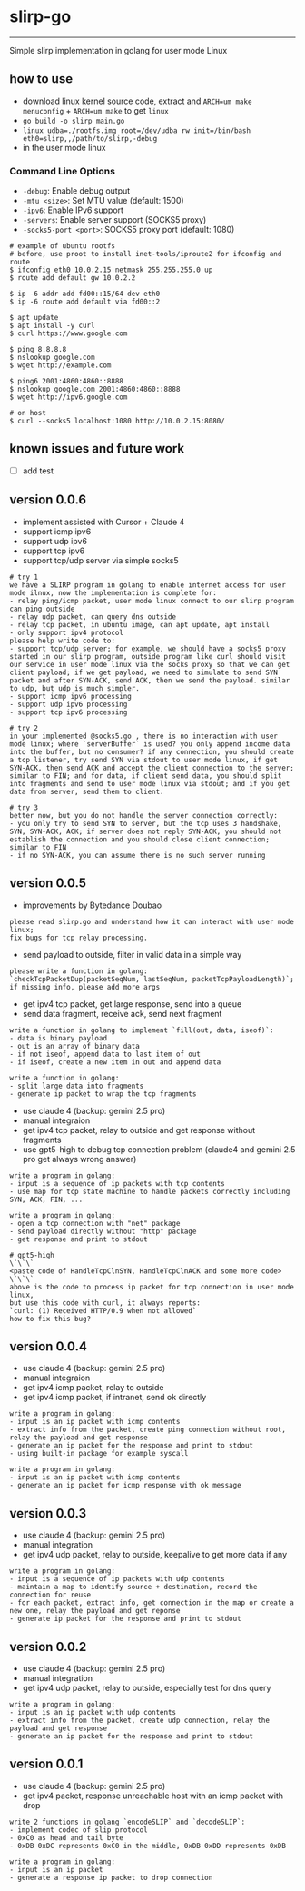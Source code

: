 # slirp-go
----------

Simple slirp implementation in golang for user mode Linux

## how to use

- download linux kernel source code, extract and `ARCH=um make menuconfig` + `ARCH=um make` to get `linux`
- `go build -o slirp main.go`
- `linux udba=./rootfs.img root=/dev/udba rw init=/bin/bash eth0=slirp,,/path/to/slirp,-debug`
- in the user mode linux

### Command Line Options

- `-debug`: Enable debug output
- `-mtu <size>`: Set MTU value (default: 1500)
- `-ipv6`: Enable IPv6 support
- `-servers`: Enable server support (SOCKS5 proxy)
- `-socks5-port <port>`: SOCKS5 proxy port (default: 1080)

```
# example of ubuntu rootfs
# before, use proot to install inet-tools/iproute2 for ifconfig and route
$ ifconfig eth0 10.0.2.15 netmask 255.255.255.0 up
$ route add default gw 10.0.2.2

$ ip -6 addr add fd00::15/64 dev eth0
$ ip -6 route add default via fd00::2

$ apt update
$ apt install -y curl
$ curl https://www.google.com

$ ping 8.8.8.8
$ nslookup google.com
$ wget http://example.com

$ ping6 2001:4860:4860::8888
$ nslookup google.com 2001:4860:4860::8888
$ wget http://ipv6.google.com

# on host
$ curl --socks5 localhost:1080 http://10.0.2.15:8080/
```
## known issues and future work

- [ ] add test

## version 0.0.6

- implement assisted with Cursor + Claude 4
- support icmp ipv6
- support udp ipv6
- support tcp ipv6
- support tcp/udp server via simple socks5

```
# try 1
we have a SLIRP program in golang to enable internet access for user mode ilnux, now the implementation is complete for:
- relay ping/icmp packet, user mode linux connect to our slirp program can ping outside
- relay udp packet, can query dns outside
- relay tcp packet, in ubuntu image, can apt update, apt install
- only support ipv4 protocol
please help write code to:
- support tcp/udp server; for example, we should have a socks5 proxy started in our slirp program, outside program like curl should visit our service in user mode linux via the socks proxy so that we can get client payload; if we get payload, we need to simulate to send SYN packet and after SYN-ACK, send ACK, then we send the payload. similar to udp, but udp is much simpler.
- support icmp ipv6 processing
- support udp ipv6 processing
- support tcp ipv6 processing

# try 2
in your implemented @socks5.go , there is no interaction with user mode linux; where `serverBuffer` is used? you only append income data into the buffer, but no consumer? if any connection, you should create a tcp listener, try send SYN via stdout to user mode linux, if get SYN-ACK, then send ACK and accept the client connection to the server; similar to FIN; and for data, if client send data, you should split into fragments and send to user mode linux via stdout; and if you get data from server, send them to client.

# try 3
better now, but you do not handle the server connection correctly:
- you only try to send SYN to server, but the tcp uses 3 handshake, SYN, SYN-ACK, ACK; if server does not reply SYN-ACK, you should not establish the connection and you should close client connection; similar to FIN
- if no SYN-ACK, you can assume there is no such server running
```

## version 0.0.5

- improvements by Bytedance Doubao

```
please read slirp.go and understand how it can interact with user mode linux;
fix bugs for tcp relay processing.
```

- send payload to outside, filter in valid data in a simple way

```
please write a function in golang:
`checkTcpPacketDup(packetSeqNum, lastSeqNum, packetTcpPayloadLength)`;
if missing info, please add more args
```

- get ipv4 tcp packet, get large response, send into a queue
- send data fragment, receive ack, send next fragment

```
write a function in golang to implement `fill(out, data, iseof)`:
- data is binary payload
- out is an array of binary data
- if not iseof, append data to last item of out
- if iseof, create a new item in out and append data
```

```
write a function in golang:
- split large data into fragments
- generate ip packet to wrap the tcp fragments
```

- use claude 4 (backup: gemini 2.5 pro)
- manual integraion
- get ipv4 tcp packet, relay to outside and get response without fragments
- use gpt5-high to debug tcp connection problem (claude4 and gemini 2.5 pro get always wrong answer)

```
write a program in golang:
- input is a sequence of ip packets with tcp contents
- use map for tcp state machine to handle packets correctly including SYN, ACK, FIN, ...
```

```
write a program in golang:
- open a tcp connection with "net" package
- send payload directly without "http" package
- get response and print to stdout
```

```
# gpt5-high
\`\`\`
<paste code of HandleTcpClnSYN, HandleTcpClnACK and some more code>
\`\`\`
above is the code to process ip packet for tcp connection in user mode linux,
but use this code with curl, it always reports:
`curl: (1) Received HTTP/0.9 when not allowed`
how to fix this bug?
```

## version 0.0.4

- use claude 4 (backup: gemini 2.5 pro)
- manual integraion
- get ipv4 icmp packet, relay to outside
- get ipv4 icmp packet, if intranet, send ok directly

```
write a program in golang:
- input is an ip packet with icmp contents
- extract info from the packet, create ping connection without root, relay the payload and get response
- generate an ip packet for the response and print to stdout
- using built-in package for example syscall
```

```
write a program in golang:
- input is an ip packet with icmp contents
- generate an ip packet for icmp response with ok message
```

## version 0.0.3

- use claude 4 (backup: gemini 2.5 pro)
- manual integration
- get ipv4 udp packet, relay to outside, keepalive to get more data if any

```
write a program in golang:
- input is a sequence of ip packets with udp contents
- maintain a map to identify source + destination, record the connection for reuse
- for each packet, extract info, get connection in the map or create a new one, relay the payload and get reponse
- generate ip packet for the response and print to stdout
```

## version 0.0.2

- use claude 4 (backup: gemini 2.5 pro)
- manual integration
- get ipv4 udp packet, relay to outside, especially test for dns query

```
write a program in golang:
- input is an ip packet with udp contents
- extract info from the packet, create udp connection, relay the payload and get response
- generate an ip packet for the response and print to stdout
```

## version 0.0.1

- use claude 4 (backup: gemini 2.5 pro)
- get ipv4 packet, response unreachable host with an icmp packet with drop

```
write 2 functions in golang `encodeSLIP` and `decodeSLIP`:
- implement codec of slip protocol
- 0xC0 as head and tail byte
- 0xDB 0xDC represents 0xC0 in the middle, 0xDB 0xDD represents 0xDB
```

```
write a program in golang:
- input is an ip packet
- generate a response ip packet to drop connection
```

